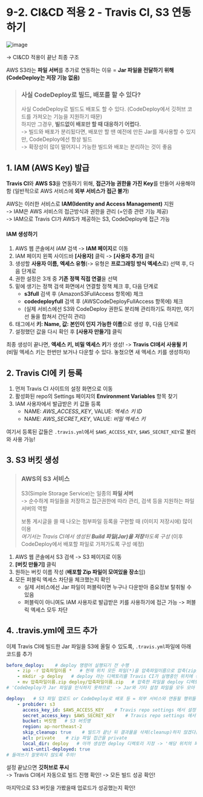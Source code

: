 # 9-2. CI&CD 적용 2 - Travis CI, S3 연동하기

![image](https://user-images.githubusercontent.com/48408417/111033906-ac6fe400-8456-11eb-9672-6e59fef14bf0.png)  

-> CI&CD 적용이 끝난 최종 구조

AWS S3라는 **파일 서버**를 추가로 연동하는 이유 = **Jar 파일을 전달하기 위해 (CodeDeploy는 저장 기능 없음)**  

> ### 사실 CodeDeploy로 빌드, 배포를 할 수 있다?
>
> 사실 CodeDeploy로 빌드도 배포도 할 수 있다. (CodeDeploy에서 깃허브 코드를 가져오는 기능을 지원하기 때문)    
> 하지만 그경우, **빌드없이 배포만 할 때 대응하기 어렵다.**  
> -> 빌드와 배포가 분리됬다면, 배포만 할 땐 예전에 만든 Jar를 재사용할 수 있지만, CodeDeploy에선 항상 빌드  
> -> 확장성이 많이 떨어지니 가능한 빌드와 배포는 분리하는 것이 좋음

## 1. IAM (AWS Key) 발급 
 
**Travis CI**와 **AWS S3**을 연동하기 위해, **접근가능 권한을 가진 Key**를 만들어 사용해야 함 (일반적으로 AWS 서비스에 **외부 서비스가 접근 불가**)

AWS는 이러한 서비스로 **IAM(Identity and Access Management)** 지원  
-> IAM은 AWS 서비스의 접근방식과 권한을 관리 (=인증 관련 기능 제공)  
-> IAM으로 Travis CI가 AWS가 제공하는 S3, CodeDeploy에 접근 가능

#### IAM 생성하기

1. AWS 웹 콘솔에서 *IAM* 검색 -> **IAM 페이지**로 이동
2. IAM 페이지 왼쪽 사이드바 **[사용자]** 클릭 -> **[사용자 추가]** 클릭
3. 생성할 **사용자 이름, 엑세스 유형**(-> 유형은 **프로그래밍 방식 엑세스**로) 선택 후, 다음 단계로 
4. 권한 설정은 3개 중 **기존 정책 직접 연결**을 선택
5. 밑에 생기는 정책 검색 화면에서 연결할 정책 체크 후, 다음 단계로 
    - **s3full** 검색 후 (AmazonS3FullAccess 항목에) 체크 
    - **codedeployfull** 검색 후 (AWSCodeDeployFullAccess 항목에) 체크
    - (실제 서비스에선 S3와 CodeDeploy 권한도 분리해 관리하기도 하지만, 여기선 둘을 합쳐서 간단히 관리)
6. 태그에서 **키: Name, 값: 본인이 인지 가능한 이름**으로 생성 후, 다음 단계로
7. 설정했던 값을 다시 확인 후 **[사용자 만들기]** 클릭 

최종 생성이 끝나면, **엑세스 키, 비밀 엑세스 키**가 생성! -> **Travis CI에서 사용될 키**  
(비밀 엑세스 키는 한번만 보거나 다운할 수 있다. 놓쳤으면 새 엑세스 키를 생성하자)

## 2. Travis CI에 키 등록

1. 먼저 Travis CI 사이트의 설정 화면으로 이동
2. 활성화된 repo의 Settings 페이지의 **Environment Variables** 항목 찾기
3. IAM 사용자에서 발급받은 키 값들 등록
    - NAME: *AWS_ACCESS_KEY*, VALUE: *엑세스 키 ID*
    - NAME: *AWS_SECRET_KEY*, VALUE: *비밀 엑세스 키*
    
여기서 등록된 값들은 ```.travis.yml```에서 ```$AWS_ACCESS_KEY```, ```$AWS_SECRET_KEY```로 불러와 사용 가능!  

## 3. S3 버킷 생성

> ### AWS의 S3 서비스
>
> S3(Simple Storage Service)는 일종의 **파일 서버**  
> -> 순수하게 파일들을 저장하고 접근권한에 따라 관리, 검색 등을 지원하는 파일 서버의 역할
> 
> 보통 게시글을 쓸 때 나오는 첨부파일 등록을 구현할 때 (이미지 저장시에) 많이 이용  
> *여기서는 Travis CI에서 생성된 **Build 파일(Jar)을 저장**하도록 구성* (이후 CodeDeploy에서 배포할 파일로 가져가도록 구성 예정) 

1. AWS 웹 콘솔에서 S3 검색 -> S3 페이지로 이동
2. **[버킷 만들기]** 클릭 
3. 원하는 버킷 이름 작성 (**배포할 Zip 파일이 모여있을 장소**임)
4. 모든 퍼블릭 엑세스 차단을 체크했는지 확인
    - 실제 서비스에선 Jar 파일이 퍼블릭이면 누구나 다운받아 중요정보 탈취될 수 있음  
    - 퍼블릭이 아니여도 IAM 사용자로 발급받은 키를 사용하기에 접근 가능 -> 퍼블릭 엑세스 모두 차단

## 4. .travis.yml에 코드 추가

이제 Travis CI에 빌드한 Jar 파일을 S3에 올릴 수 있도록, ```.travis.yml```파일에 아래 코드를 추가
```yaml
before_deploy:    # deploy 명령어 실행되기 전 수행
    - zip -r 압축파일이름 *   # 현재 위치 모든 파일(*)을 압축파일이름으로 압축(zip)
    - mkdir -p deploy   # deploy 라는 디렉토리를 Travis CI가 실행중인 위치에 생성
    - mv 압축파일이름.zip deploy/압축파일이름.zip   # 압축한 파일을 deploy 디렉토리로 이동
# 'CodeDeploy가 Jar 파일을 인식하지 못하므로' -> Jar와 기타 설정 파일을 모두 모아 압축(zip)

deploy:   # S3 파일 업로드 or CodeDeploy로 배포 등 = 외부 서비스와 연동될 행위들 선언
    - probider: s3
      access_key_id: $AWS_ACCESS_KEY    # Travis repo settings 에서 설정한 값
      secret_access_key: $AWS_SECRET_KEY    # Travis repo settings 에서 설정한 값
      bucket: 버킷명   # S3 버킷명
      region: ap-northeast-2
      skip_cleanup: true    # 빌드가 끝난 뒤 결과물을 삭제(cleanup)하지 않겠다는 의미
      acl: private    # zip 파일 접근을 private
      local_dir: deploy   # 아까 생성한 deploy 디렉토리 지정 -> '해당 위치의 파일'들만 S3로 전송
      wait-until-deployed: true
# 들여쓰기 잘못하지 않도록 주의!
```

설정 끝났으면 **깃허브로 푸시**  
-> Travis CI에서 자동으로 빌드 진행 확인! -> 모든 빌드 성공 확인!

마지막으로 S3 버킷을 가봤을때 업로드가 성공했는지 확인!
